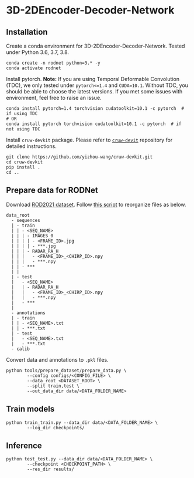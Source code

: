 # 3D-2DEncoder-Decoder-Network


## Installation

Create a conda environment for 3D-2DEncoder-Decoder-Network. Tested under Python 3.6, 3.7, 3.8.
```commandline
conda create -n rodnet python=3.* -y
conda activate rodnet
```

Install pytorch.
**Note:** If you are using Temporal Deformable Convolution (TDC), we only tested under `pytorch<=1.4` and `CUDA=10.1`. 
Without TDC, you should be able to choose the latest versions. 
If you met some issues with environment, feel free to raise an issue.
```commandline
conda install pytorch=1.4 torchvision cudatoolkit=10.1 -c pytorch  # if using TDC
# OR
conda install pytorch torchvision cudatoolkit=10.1 -c pytorch  # if not using TDC
```

Install `cruw-devkit` package. 
Please refer to [`cruw-devit`](https://github.com/yizhou-wang/cruw-devkit) repository for detailed instructions.
```commandline
git clone https://github.com/yizhou-wang/cruw-devkit.git
cd cruw-devkit
pip install .
cd ..
```

## Prepare data for RODNet

Download [ROD2021 dataset](https://www.cruwdataset.org/download#h.mxc4upuvacso). 
Follow [this script](https://github.com/yizhou-wang/RODNet/blob/master/tools/prepare_dataset/reorganize_rod2021.sh) to reorganize files as below.

```
data_root
  - sequences
  | - train
  | | - <SEQ_NAME>
  | | | - IMAGES_0
  | | | | - <FRAME_ID>.jpg
  | | | | - ***.jpg
  | | | - RADAR_RA_H
  | | |   - <FRAME_ID>_<CHIRP_ID>.npy
  | | |   - ***.npy
  | | - ***
  | | 
  | - test
  |   - <SEQ_NAME>
  |   | - RADAR_RA_H
  |   |   - <FRAME_ID>_<CHIRP_ID>.npy
  |   |   - ***.npy
  |   - ***
  | 
  - annotations
  | - train
  | | - <SEQ_NAME>.txt
  | | - ***.txt
  | - test
  |   - <SEQ_NAME>.txt
  |   - ***.txt
  - calib
```

Convert data and annotations to `.pkl` files.
```commandline
python tools/prepare_dataset/prepare_data.py \
        --config configs/<CONFIG_FILE> \
        --data_root <DATASET_ROOT> \
        --split train,test \
        --out_data_dir data/<DATA_FOLDER_NAME>
```

## Train models

```commandline
python train_train.py --data_dir data/<DATA_FOLDER_NAME> \
        --log_dir checkpoints/
```

## Inference

```commandline
python test_test.py --data_dir data/<DATA_FOLDER_NAME> \ 
        --checkpoint <CHECKPOINT_PATH> \
        --res_dir results/
```